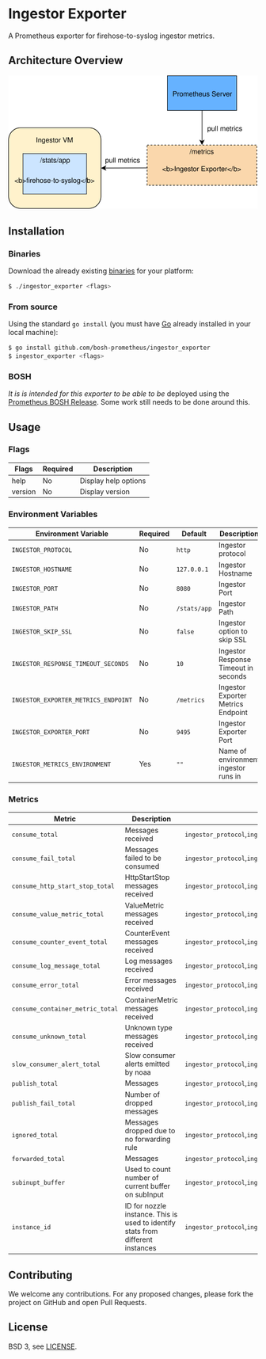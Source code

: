 # Ingestor Exporter

A Prometheus exporter for firehose-to-syslog ingestor metrics.

## Architecture Overview

![](architecture/ingestor_exporter_architecture_overview.svg)
## Installation

### Binaries

Download the already existing [binaries][binaries] for your platform:

```bash
$ ./ingestor_exporter <flags>
```

### From source

Using the standard `go install` (you must have [Go][golang] already installed in your local machine):

```bash
$ go install github.com/bosh-prometheus/ingestor_exporter
$ ingestor_exporter <flags>
```

### BOSH

*It is is intended for this exporter to be able to be* deployed using the [Prometheus BOSH Release][prometheus-boshrelease]. Some work still needs to be done around this.

## Usage

### Flags

| Flags  | Required | Description |
| -------| -------- | ----------- |
| help | No | Display help options|
| version | No | Display version|

### Environment Variables

| Environment Variable  | Required | Default | Description |
| ------------- | ------------- | ----- |--------------|
| `INGESTOR_PROTOCOL`  | No  | `http` |  Ingestor protocol |
| `INGESTOR_HOSTNAME` | No  | `127.0.0.1` | Ingestor Hostname |
| `INGESTOR_PORT` | No  | `8080` | Ingestor Port |
| `INGESTOR_PATH` | No  | `/stats/app` | Ingestor Path |
| `INGESTOR_SKIP_SSL` | No  | `false` | Ingestor option to skip SSL |
| `INGESTOR_RESPONSE_TIMEOUT_SECONDS` | No  | `10` | Ingestor Response Timeout in seconds |
| `INGESTOR_EXPORTER_METRICS_ENDPOINT` | No  | `/metrics` | Ingestor Exporter Metrics Endpoint |
| `INGESTOR_EXPORTER_PORT` | No  | `9495` | Ingestor Exporter Port |
| `INGESTOR_METRICS_ENVIRONMENT` | Yes  | `""` | Name of environment ingestor runs in|

### Metrics

| Metric | Description | Labels |
| ------ | ----------- | ------- |
|`consume_total`| Messages received | `ingestor_protocol`,`ingestor_hostname`,`ingestor_port`,`ingestor_path`,`environment` |
|`consume_fail_total`| Messages failed to be consumed | `ingestor_protocol`,`ingestor_hostname`,`ingestor_port`,`ingestor_path`,`environment` |
|`consume_http_start_stop_total`| HttpStartStop messages received | `ingestor_protocol`,`ingestor_hostname`,`ingestor_port`,`ingestor_path`,`environment` |
|`consume_value_metric_total`| ValueMetric messages received | `ingestor_protocol`,`ingestor_hostname`,`ingestor_port`,`ingestor_path`,`environment` |
|`consume_counter_event_total`| CounterEvent messages received | `ingestor_protocol`,`ingestor_hostname`,`ingestor_port`,`ingestor_path`,`environment` |
|`consume_log_message_total`| Log messages received | `ingestor_protocol`,`ingestor_hostname`,`ingestor_port`,`ingestor_path`,`environment` |
|`consume_error_total`| Error messages received | `ingestor_protocol`,`ingestor_hostname`,`ingestor_port`,`ingestor_path`,`environment` |
|`consume_container_metric_total`| ContainerMetric messages received | `ingestor_protocol`,`ingestor_hostname`,`ingestor_port`,`ingestor_path`,`environment` |
|`consume_unknown_total`| Unknown type messages received | `ingestor_protocol`,`ingestor_hostname`,`ingestor_port`,`ingestor_path`,`environment` |
|`slow_consumer_alert_total`| Slow consumer alerts emitted by noaa | `ingestor_protocol`,`ingestor_hostname`,`ingestor_port`,`ingestor_path`,`environment` |
|`publish_total`|Messages| `ingestor_protocol`,`ingestor_hostname`,`ingestor_port`,`ingestor_path`,`environment` |
|`publish_fail_total`| Number of dropped messages | `ingestor_protocol`,`ingestor_hostname`,`ingestor_port`,`ingestor_path`,`environment` |
|`ignored_total`| Messages dropped due to no forwarding rule | `ingestor_protocol`,`ingestor_hostname`,`ingestor_port`,`ingestor_path`,`environment` |
|`forwarded_total`| Messages | `ingestor_protocol`,`ingestor_hostname`,`ingestor_port`,`ingestor_path`,`environment` |
|`subinupt_buffer`| Used to count number of current buffer on subInput | `ingestor_protocol`,`ingestor_hostname`,`ingestor_port`,`ingestor_path`,`environment` |
|`instance_id`| ID for nozzle instance. This is used to identify stats from different instances | `ingestor_protocol`,`ingestor_hostname`,`ingestor_port`,`ingestor_path`,`environment` |

## Contributing

We welcome any contributions. For any proposed changes, please fork the project on GitHub and open Pull Requests.

## License

BSD 3, see [LICENSE][license].

[binaries]: https://github.com/bosh-prometheus/ingestor_exporter/releases
[cloudfoundry]: https://www.cloudfoundry.org/
[golang]: https://golang.org/
[license]: LICENSE.md
[prometheus-boshrelease]: https://github.com/bosh-prometheus/prometheus-boshrelease

